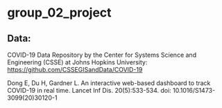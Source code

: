 # group_02_project

## Data:
COVID-19 Data Repository by the Center for Systems Science and Engineering (CSSE) at Johns Hopkins University:
https://github.com/CSSEGISandData/COVID-19

Dong E, Du H, Gardner L. An interactive web-based dashboard to track COVID-19 in real time. Lancet Inf Dis. 20(5):533-534. doi: 10.1016/S1473-3099(20)30120-1
